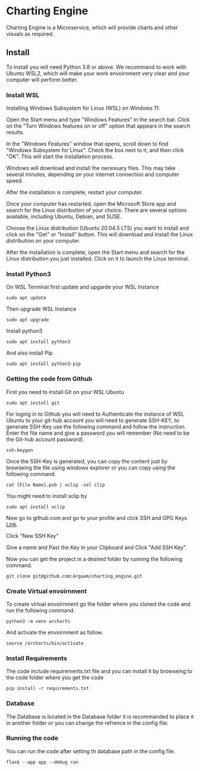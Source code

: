# Charting Engine
Charting Engine is a Microservice, which will provide charts and other visuals as required.

## Install

To Install you will need Python 3.8 or above. We recommand to work with Ubuntu WSL2, which will make your work envoirnment very clear and your computer will perform better.

### Install WSL

Installing Windows Subsystem for Linux (WSL) on Windows 11:

Open the Start menu and type "Windows Features" in the search bar. Click on the "Turn Windows features on or off" option that appears in the search results.

In the "Windows Features" window that opens, scroll down to find "Windows Subsystem for Linux". Check the box next to it, and then click "OK". This will start the installation process.

Windows will download and install the necessary files. This may take several minutes, depending on your internet connection and computer speed.

After the installation is complete, restart your computer.

Once your computer has restarted, open the Microsoft Store app and search for the Linux distribution of your choice. There are several options available, including Ubuntu, Debian, and SUSE.

Choose the Linux distribution (Ubuntu 20.04.5 LTS) you want to install  and click on the "Get" or "Install" button. This will download and install the Linux distribution on your computer.

After the installation is complete, open the Start menu and search for the Linux distribution you just installed. Click on it to launch the Linux terminal.


### Install Python3

On WSL Terminal first update and upgarde your WSL Instance

```
sudo apt update
```
Then upgrade WSL Instance
```
sudo apt upgrade
```

Install python3
```
sudo apt install python3
```
And also install Pip
```
sudo apt install python3-pip
```
### Getting the code from Github
First you need to install Git on your WSL Ubuntu
```
sudo apt install git
```

For loging in to Github you will need to Authenticate the instance of WSL Ubuntu to your git-hub account you will need to generate SSH-KEY, to generate SSH-Key use the following command and follow the instruction. Enter the file name and give a password you will remember (No need to be the Git-hub account password).
```
ssh-keygen
```

Once the SSH-Key is generated, you can copy the content just by browseing the file using windows explorer or you can copy using the following command.

```
cat [File Name].pub | xclip -sel clip
```

You might need to install xclip by 

```
sudo apt install xclip
```

Now go to github.com and go to your profile and click SSH and GPG Keys [Link](https://github.com/settings/keys).

Click "New SSH Key"

Give a name and Past the Key in your Clipboard and Click "Add SSH Key".

Now you can get the project in a desired folder by running the following command.

```
git clone git@github.com:Argaam/charting_engine.git
```
### Create Virtual envoirnment
To create virtual envoirnment go the folder where you cloned the code and run the following command.
```
python3 -m venv archarts
```

And activate the envoirnment as follow.

```
source /archarts/bin/activate
```

### Install Requirements

The code include requirements.txt file and you can install it by browseing to the code folder where you get the code 
```
pip install -r requirements.txt
```
### Database 
The Database is located in the Database folder it is recommanded to place it in another folder or you can change the refrence in the config file.

### Running the code
You can run the code after setting th database path in the config file.
```
flask --app app --debug run
```


